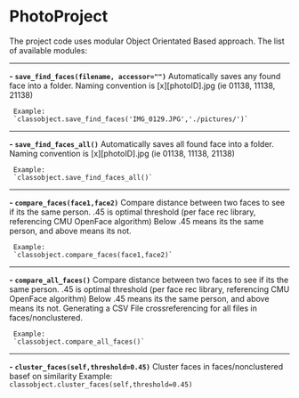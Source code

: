 # PhotoProject

The project code uses modular Object Orientated Based approach.
The list of available modules:


----------


 **- `save_find_faces(filename, accessor="")`**
Automatically saves any found face into a folder. Naming convention is \[x\]\[photoID\].jpg (ie 01138, 11138, 21138)

	 Example:
	 `classobject.save_find_faces('IMG_0129.JPG','./pictures/')`
 


----------


**- `save_find_faces_all()`**
	 Automatically saves all found face into a folder. Naming convention is \[x\]\[photoID\].jpg (ie 01138, 11138, 21138)
	 
	 Example:
	 `classobject.save_find_faces_all()`
	 


----------


 **- `compare_faces(face1,face2)`**
	 Compare distance between two faces to see if its the same person.
.45 is optimal threshold (per face rec library, referencing CMU OpenFace algorithm)
Below .45 means its the same person, and above means its not.
	 
	 Example:
	 `classobject.compare_faces(face1,face2)`
	 


----------


 **- `compare_all_faces()`**
	 Compare distance between two faces to see if its the same person.
.45 is optimal threshold (per face rec library, referencing CMU OpenFace algorithm)
Below .45 means its the same person, and above means its not. Generating a CSV File crossreferencing for all files in faces/nonclustered.
	 
	 Example:
	 `classobject.compare_all_faces()`
	 


----------


 **- `cluster_faces(self,threshold=0.45)`**
	 Cluster faces in faces/nonclustered basef on similarity
	 Example:
	 `classobject.cluster_faces(self,threshold=0.45)`